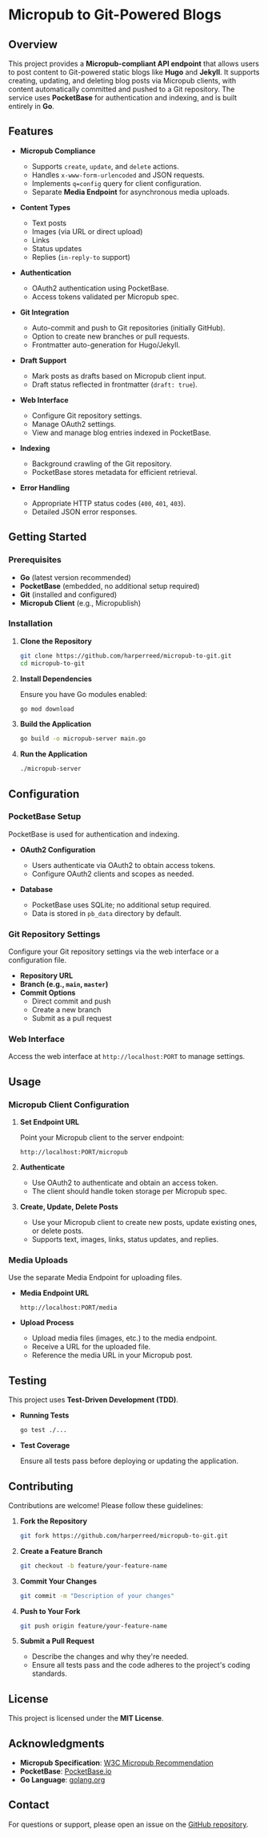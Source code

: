# Micropub to Git-Powered Blogs

## Overview

This project provides a **Micropub-compliant API endpoint** that allows users to post content to Git-powered static blogs like **Hugo** and **Jekyll**. It supports creating, updating, and deleting blog posts via Micropub clients, with content automatically committed and pushed to a Git repository. The service uses **PocketBase** for authentication and indexing, and is built entirely in **Go**.

## Features

- **Micropub Compliance**
  - Supports `create`, `update`, and `delete` actions.
  - Handles `x-www-form-urlencoded` and JSON requests.
  - Implements `q=config` query for client configuration.
  - Separate **Media Endpoint** for asynchronous media uploads.

- **Content Types**
  - Text posts
  - Images (via URL or direct upload)
  - Links
  - Status updates
  - Replies (`in-reply-to` support)

- **Authentication**
  - OAuth2 authentication using PocketBase.
  - Access tokens validated per Micropub spec.

- **Git Integration**
  - Auto-commit and push to Git repositories (initially GitHub).
  - Option to create new branches or pull requests.
  - Frontmatter auto-generation for Hugo/Jekyll.

- **Draft Support**
  - Mark posts as drafts based on Micropub client input.
  - Draft status reflected in frontmatter (`draft: true`).

- **Web Interface**
  - Configure Git repository settings.
  - Manage OAuth2 settings.
  - View and manage blog entries indexed in PocketBase.

- **Indexing**
  - Background crawling of the Git repository.
  - PocketBase stores metadata for efficient retrieval.

- **Error Handling**
  - Appropriate HTTP status codes (`400`, `401`, `403`).
  - Detailed JSON error responses.

## Getting Started

### Prerequisites

- **Go** (latest version recommended)
- **PocketBase** (embedded, no additional setup required)
- **Git** (installed and configured)
- **Micropub Client** (e.g., Micropublish)

### Installation

1. **Clone the Repository**

   ```bash
   git clone https://github.com/harperreed/micropub-to-git.git
   cd micropub-to-git
   ```

2. **Install Dependencies**

   Ensure you have Go modules enabled:

   ```bash
   go mod download
   ```

3. **Build the Application**

   ```bash
   go build -o micropub-server main.go
   ```

4. **Run the Application**

   ```bash
   ./micropub-server
   ```

## Configuration

### PocketBase Setup

PocketBase is used for authentication and indexing.

- **OAuth2 Configuration**
  - Users authenticate via OAuth2 to obtain access tokens.
  - Configure OAuth2 clients and scopes as needed.

- **Database**
  - PocketBase uses SQLite; no additional setup required.
  - Data is stored in `pb_data` directory by default.

### Git Repository Settings

Configure your Git repository settings via the web interface or a configuration file.

- **Repository URL**
- **Branch (e.g., `main`, `master`)**
- **Commit Options**
  - Direct commit and push
  - Create a new branch
  - Submit as a pull request

### Web Interface

Access the web interface at `http://localhost:PORT` to manage settings.

## Usage

### Micropub Client Configuration

1. **Set Endpoint URL**

   Point your Micropub client to the server endpoint:

   ```
   http://localhost:PORT/micropub
   ```

2. **Authenticate**

   - Use OAuth2 to authenticate and obtain an access token.
   - The client should handle token storage per Micropub spec.

3. **Create, Update, Delete Posts**

   - Use your Micropub client to create new posts, update existing ones, or delete posts.
   - Supports text, images, links, status updates, and replies.

### Media Uploads

Use the separate Media Endpoint for uploading files.

- **Media Endpoint URL**

  ```
  http://localhost:PORT/media
  ```

- **Upload Process**
  - Upload media files (images, etc.) to the media endpoint.
  - Receive a URL for the uploaded file.
  - Reference the media URL in your Micropub post.

## Testing

This project uses **Test-Driven Development (TDD)**.

- **Running Tests**

  ```bash
  go test ./...
  ```

- **Test Coverage**

  Ensure all tests pass before deploying or updating the application.

## Contributing

Contributions are welcome! Please follow these guidelines:

1. **Fork the Repository**

   ```bash
   git fork https://github.com/harperreed/micropub-to-git.git
   ```

2. **Create a Feature Branch**

   ```bash
   git checkout -b feature/your-feature-name
   ```

3. **Commit Your Changes**

   ```bash
   git commit -m "Description of your changes"
   ```

4. **Push to Your Fork**

   ```bash
   git push origin feature/your-feature-name
   ```

5. **Submit a Pull Request**

   - Describe the changes and why they're needed.
   - Ensure all tests pass and the code adheres to the project's coding standards.

## License

This project is licensed under the **MIT License**.

## Acknowledgments

- **Micropub Specification**: [W3C Micropub Recommendation](https://www.w3.org/TR/micropub/)
- **PocketBase**: [PocketBase.io](https://pocketbase.io/)
- **Go Language**: [golang.org](https://golang.org/)

## Contact

For questions or support, please open an issue on the [GitHub repository](https://github.com/harperreed/micropub-to-git/issues).
